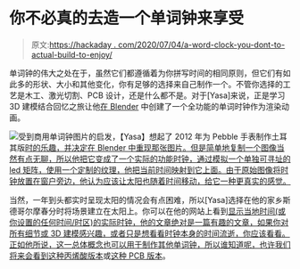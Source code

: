 # 你不必真的去造一个单词钟来享受

> 原文:[https://hackaday . com/2020/07/04/a-word-clock-you-dont-to-actual-build-to-enjoy/](https://hackaday.com/2020/07/04/a-word-clock-you-dont-have-to-actually-build-to-enjoy/)

单词钟的伟大之处在于，虽然它们都遵循着为你拼写时间的相同原则，但它们有如此多的形状、大小和其他变化，你有足够的选择来自己制作一个。不管你选择的工艺是木工、激光切割、PCB 设计，还是什么都不是。对于[Yasa]来说，正是学习 3D 建模结合回忆之旅让他[在 Blender](https://yasa.gs/blog/making-a-word-clock-in-blender/) 中创建了一个全功能的单词时钟作为渲染动画。

![](../Images/a63aab3f4992ce4b1071dee518031cfa.png)受到商用单词钟图片的启发，【Yasa】想起了 2012 年为 Pebble 手表制作土耳其版[时的乐趣，并决定在 Blender 中重现那张图片。但是简单地复制一个图像当然有点无聊，所以他把它变成了一个实际的功能时钟，通过模拟一个单独可寻址的 led 矩阵，使用一个定制的纹理，他把当前时间映射到它上面。由于原始图像将时钟放置在窗户旁边，他认为应该让太阳也随着时间移动，给它一种更真实的感觉。](https://yasa.gs/stuff/twc/en/)

当然，一年到头都实时呈现太阳的情况会有点困难，所以[Yasa]选择在他的家乡斯德哥尔摩春分时将场景建立在太阳上。你可以在他的网站上看到[显示当地时间(或你设置的任何时间/时区)的实际时钟，他的文章绝对是一篇有趣的文章，如果你对所有细节或 3D 建模感兴趣，或者只是想看看时钟本身的时间流逝，你应该看看。正如他所说，这一总体概念也可以用于制作其他单词钟，所以谁知道呢，也许我们将来会看到](https://clock.yasa.gs/)[这种丙烯酸版本](https://hackaday.com/2019/12/26/word-clock-does-the-job-with-laser-etched-acrylic/)或[这种 PCB 版本](https://hackaday.com/2019/09/21/can-you-read-me-the-time/)。